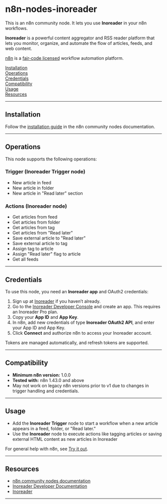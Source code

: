 # n8n-nodes-inoreader

This is an n8n community node. It lets you use **Inoreader** in your n8n workflows.

**Inoreader** is a powerful content aggregator and RSS reader platform that lets you monitor, organize, and automate the flow of articles, feeds, and web content.

[n8n](https://n8n.io/) is a [fair-code licensed](https://docs.n8n.io/reference/license/) workflow automation platform.

[Installation](#installation)  
[Operations](#operations)  
[Credentials](#credentials)  
[Compatibility](#compatibility)  
[Usage](#usage)  
[Resources](#resources)  

---

## Installation

Follow the [installation guide](https://docs.n8n.io/integrations/community-nodes/installation/) in the n8n community nodes documentation.

---

## Operations

This node supports the following operations:

### Trigger (Inoreader Trigger node)
- New article in feed
- New article in folder
- New article in "Read later" section

### Actions (Inoreader node)
- Get articles from feed
- Get articles from folder
- Get articles from tag
- Get articles from "Read later"
- Save external article to "Read later"
- Save external article to tag
- Assign tag to article
- Assign "Read later" flag to article
- Get all feeds

---

## Credentials

To use this node, you need an **Inoreader app** and OAuth2 credentials:

1. Sign up at [Inoreader](https://www.inoreader.com/) if you haven’t already. 
2. Go to the [Inoreader Developer Console](https://www.inoreader.com/preferences/other) and create an app. This requires an Inoreader Pro plan.
3. Copy your **App ID** and **App Key**.
4. In n8n, add new credentials of type **Inoreader OAuth2 API**, and enter your App ID and App Key.
5. Click **Connect** and authorize n8n to access your Inoreader account.

Tokens are managed automatically, and refresh tokens are supported.

---

## Compatibility

- **Minimum n8n version:** 1.0.0
- **Tested with:** n8n 1.43.0 and above
- May not work on legacy n8n versions prior to v1 due to changes in trigger handling and credentials.

---

## Usage

- Add the **Inoreader Trigger** node to start a workflow when a new article appears in a feed, folder, or "Read later."
- Use the **Inoreader** node to execute actions like tagging articles or saving external HTML content as new articles in Inoreader

For general help with n8n, see [Try it out](https://docs.n8n.io/try-it-out/).

---

## Resources

* [n8n community nodes documentation](https://docs.n8n.io/integrations/#community-nodes)
* [Inoreader Developer Documentation](https://www.inoreader.com/developers/)
* [Inoreader](https://www.inoreader.com/)

---

